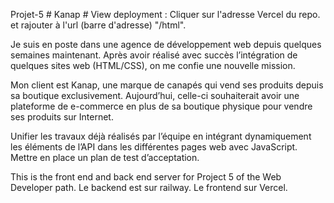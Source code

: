 Projet-5 # Kanap #
View deployment : Cliquer sur l'adresse Vercel du repo. et rajouter à l'url (barre d'adresse) "/html".

Je suis en poste dans une agence de développement web depuis quelques semaines maintenant. Après avoir réalisé avec succès l’intégration de quelques sites web (HTML/CSS), on me confie une nouvelle mission.

Mon client est Kanap, une marque de canapés qui vend ses produits depuis sa boutique exclusivement. Aujourd’hui, celle-ci souhaiterait avoir une plateforme de e-commerce en plus de sa boutique physique pour vendre ses produits sur Internet.

Unifier les travaux déjà réalisés par l’équipe en intégrant dynamiquement les éléments de l’API dans les différentes pages web avec JavaScript. 
Mettre en place un plan de test d’acceptation.


This is the front end and back end server for Project 5 of the Web Developer path.
Le backend est sur railway.
Le frontend sur Vercel.


